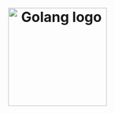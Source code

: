 
<h1 align="center">
  <br>
  <img src="./.github/img/golang_logo.png" alt="Golang logo" width="200">